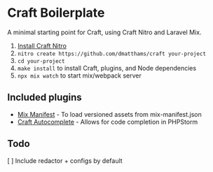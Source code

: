 # Craft Boilerplate

A minimal starting point for Craft, using Craft Nitro and Laravel Mix.

1. [Install Craft Nitro](https://getnitro.sh)
2. `nitro create https://github.com/dmatthams/craft your-project`
3. `cd your-project`
4. `make install` to install Craft, plugins, and Node dependencies
5. `npx mix watch` to start mix/webpack server

## Included plugins

* [Mix Manifest](https://github.com/leowebguy/mix-manifest) - To load versioned assets from mix-manifest.json
* [Craft Autocomplete](https://github.com/nystudio107/craft-autocomplete) - Allows for code completion in PHPStorm

## Todo

[ ] Include redactor + configs by default